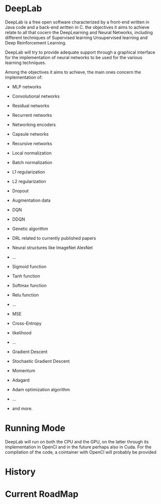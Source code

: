 # DeepLab

DeepLab is a free open software characterized by a front-end written in Java code and a back-end written in C. the objectives it aims to achieve relate to all that cocern the DeepLearning and Neural Networks, including different techniques of Supervised learning Unsupervised learning and Deep Reinforcement Learning.


DeepLab will try to provide adequate support through a graphical interface for the implementation of neural networks to be used for the various learning techniques.


Among the objectives it aims to achieve, the main ones concern the implementation of:


- MLP networks

- Convolutional networks

- Residual networks

- Recurrent networks

- Networking encoders

- Capsule networks

- Recursive networks

- Local normalization

- Batch normalization

- L1 regularization

- L2 regularization

- Dropout

- Augmentation data

- DQN

- DDQN

- Genetic algorithm

- DRL related to currently published papers

- Neural structures like ImageNet AlexNet

- ...

- Sigmoid function

- Tanh function

- Softmax function

- Relu function

- ...

- MSE

- Cross-Entropy

- likelihood

- ...

- Gradient Descent

- Stochastic Gradient Descent

- Momentum

- Adagard

- Adam optimization algorithm

- ...



- and more.

# Running Mode

DeepLab will run on both the CPU and the GPU, on the latter through its implementation in OpenCl and in the future perhaps also in Cuda. For the compilation of the code, a cointainer with OpenCl will probably be provided

# History

# Current RoadMap
